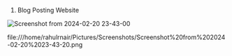 1. Blog Posting Website



![Screenshot from 2024-02-20 23-43-00](https://github.com/RAHULRNAIR2000/Full-stack-Projects/assets/83546515/bc29f65d-a89e-46ba-8038-3e0e7c8d8f43)


file:///home/rahulrnair/Pictures/Screenshots/Screenshot%20from%202024-02-20%2023-43-20.png
